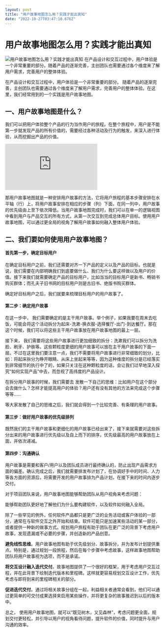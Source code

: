 ```yaml
---
layout: post
title: "用户故事地图怎么用？实践才能出真知"
date: "2022-10-27T03:47:10.676Z"
---
```

用户故事地图怎么用？实践才能出真知
=================

![用户故事地图怎么用？实践才能出真知](https://img2022.cnblogs.com/blog/2028717/202210/2028717-20221027104122221-95292571.png) 在产品设计和交互过程中，用户体验是一个非常重要的部分。随着产品的逐渐完善，主创团队也需要通过各个维度来了解用户需求，完善用户的整体体验。

在产品设计和交互过程中，用户体验是一个非常重要的部分。 随着产品的逐渐完善，主创团队也需要通过各个维度来了解用户需求，完善用户的整体体验。在这里，我们经常用到的一个实践是用户故事地图。  

一、用户故事地图是什么？
------------

我们可以把用户体验整个产品的行为当作用户的旅程。在整个旅程中，用户是不能第一步就发现产品的所有价值的，需要经过各种活动及行为的触发，来深入进行体验，从而挖掘出产品的价值。  

![用户故事地图](https://www.minjiekaifa.com/file.php?f=minjiekaifa/202210/f_93f6cd4c0f3d71b0d463d2e7ddf1206b&t=jpg&o=&s=&v=1665560755 "用户故事地图")

那用户故事地图就是一种安排用户故事的方法，它将用户旅程的基本步骤安排在水平轴（行）上，将用户故事安排在相应的步骤（列）下面，在同一列中，用户故事的优先级由上至下依次降低。当用户故事地图完成时，我们可以在单一的逻辑视图中看到用户与产品交互的所有方式，从第一次交互到完成总体用户目标。使用用户故事地图，可以通过更全局的视角了解用户故事如何融入整体用户体验。  

二、我们要如何使用用户故事地图？
----------------

#### 首先第一步，确定目标用户

在确定目标用户之前，我们还需要对齐一下产品的定义以及产品的目标。也就是说，我们需要在内部明确我们到底要做什么、我们为什么要这样做以及用户的价值。接下来我们就需要确定产品的目标用户，比如当当的目标用户是新书、畅销书购买群体；而孔夫子旧书网的目标用户则是古旧书、绝版书购买群体。  
  
确定好目标用户之后，我们就要来梳理目标用户的用户故事了。

#### 第二步：确定用户故事

在这一步中， 我们需要确定的是主干用户故事。举个例子，如果我要在周末去吃饭，可能会将这个活动拆分为起床-洗漱-换衣服-选择餐厅-出门-到达餐厅。那在这个时候，我们可以将这些主干用户故事放在用户故事地图的最上一层。  
  
接下来， 我们需要将这些用户故事进行更加细致的拆分：洗漱我们可以拆分为洗脸、刷牙、护肤等。这些颗粒度更细的用户故事可以放在主干用户故事的下面一层。不过在这里我们要注意一点，我们不需要将用户故事进行非常细致的划分，比如：将起床拆分为睁开眼睛、从床上坐起来等等，因为这种维度的拆分是已经落实到非常细节的执行中了的，如果只关注在这种颗粒度的话，会让我们过早地深入探究“如何实现产品”中去，而忽视了高纬度的产品设计。  
  
在拆分用户故事的时候，我们需要去 发散一下自己的思维：比如用户在这个部分会去做什么？怎样才能提高用户的体验？用户还有没有其他的方法来完成这个步骤等等……  
  
等大家发散了自己的思维之后，我们就会得到一个比较完善、有条理的用户故事。

#### 第三步：做好用户故事的优先级排列

既然我们的主干用户故事和更细化的用户故事已经出来了，接下来就需要对这些拆分出来的用户故事进行优先级以及自上而下的排序，优先级最高的用户故事放在上面，并依次递减。  
  

#### 第四步：沟通确认

用户故事是需要和客户/用户以及团队成员进行最终确认的，防止出现产品需求方面的偏差。确认完成之后，我们就需要排发布计划了，在协调好手中的时间、人力等各方面的资源后，将需要开发的用户故事排为产品计划，在接下来的时间内逐步交付。  
  
对于项目团队来说，用户故事地图能够帮助团队从用户视角来考虑问题：  
  
能够帮助团队更好地了解他们为什么要构建软件，以及软件如何融入全局。  
  
除了一些罕见的例外，任何软件产品都只是更广泛的业务活动或客户体验的一部分，通常在与软件交互之外开始和结束。软件可能只是加速某些活动的某一部分，或者提供一种新的做事方式。规划用户旅程有助于团队在更广泛的背景下考虑用户故事，发现遗漏或不必要的步骤，并创造新的产品创意。  
  
**避免线性思维**。用户故事地图有助于优先级划分、故事拆分，并为发布计划提供重点。特别是，通过规划一段旅程，然后在每个步骤中考虑故事，这样故事地图帮助团队将用户故事视为选项，而不是承诺。  
  
**将交互设计融入迭代交付**。故事地图提供了一个很好的框架，用于考虑用户交互过程，并在此背景下绘制迭代版本和里程碑。这样就更容易规划交互设计工作，优先考虑与即将到来的里程碑相关的部分。  
  
**促进迭代交付**。通过将相关故事分组在一起，利益相关者通常会看到，他们可以通过更简单的可交付成果选择来启用某些操作，并将更复杂的故事推迟到以后的版本中。  
  
总之， 使用用户故事地图，就可以“既见树木，又见森林”，考虑问题更全面，规划交付更轻松，并引导以用户的视角看待问题，提升软件的价值，同时提升与用户沟通的效率。